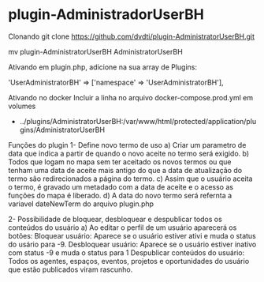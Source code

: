 # plugin-AdministradorUserBH

Clonando git clone https://github.com/dvdti/plugin-AdministratorUserBH.git

mv plugin-AdministratorUserBH AdministratorUserBH

Ativando em plugin.php, adicione na sua array de Plugins:

 'UserAdministratorBH' => ['namespace' => 'UserAdministratorBH'],

Ativando no docker
Incluir a linha no arquivo docker-compose.prod.yml em volumes 
  - ../plugins/AdministratorUserBH:/var/www/html/protected/application/plugins/AdministratorUserBH


Funções do plugin
1- Define novo termo de uso
a) Criar um parametro de data que indica a partir de quando o novo aceite no termo será exigido.
b) Todos que logam no mapa sem ter aceitado os novos termos ou que tenham uma data de aceite mais antigo do que a data de atualização do termo são redirecionados a página do termo.
c) Assim que o usuário aceita o termo, é gravado um metadado com a data de aceite e o acesso as funções do mapa é liberado. 
d) A data do novo termo será refernta a variavel dateNewTerm do arquivo plugin.php

2- Possibilidade de bloquear, desbloquear e despublicar todos os conteúdos do usuário
a) Ao editar o perfil de um usuário aparecerá os botões:
 Bloquear usuário: Aparece se o usuário estiver ativi e muda o status do usário para -9.
 Desbloquear usuário: Aparece se o usuário estiver inativo com status -9 e muda o status para 1
 Despublicar conteúdos do usuário: Todos os agentes, espaços, eventos, projetos e oportunidades do usuário que estão publicados viram rascunho. 



